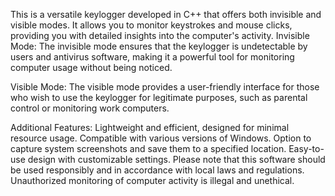 This is a versatile keylogger developed in C++ that offers both invisible and visible modes. It allows you to monitor keystrokes and mouse clicks, providing you with detailed insights into the computer's activity.  Invisible Mode: The invisible mode ensures that the keylogger is undetectable by users and antivirus software, making it a powerful tool for monitoring computer usage without being noticed. 

Visible Mode: The visible mode provides a user-friendly interface for those who wish to use the keylogger for legitimate purposes, such as parental control or monitoring work computers. 

Additional Features:  Lightweight and efficient, designed for minimal resource usage. Compatible with various versions of Windows. Option to capture system screenshots and save them to a specified location. Easy-to-use design with customizable settings. Please note that this software should be used responsibly and in accordance with local laws and regulations. Unauthorized monitoring of computer activity is illegal and unethical.
